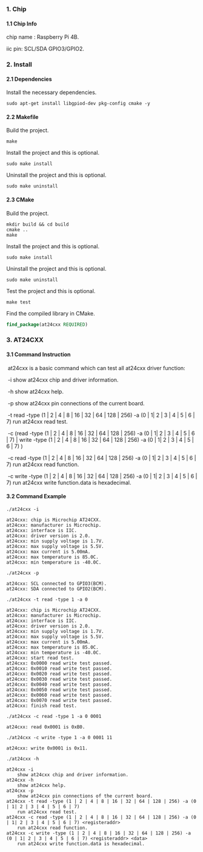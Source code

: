 ### 1. Chip

#### 1.1 Chip Info

chip name : Raspberry Pi 4B.

iic pin: SCL/SDA GPIO3/GPIO2.

### 2. Install

#### 2.1 Dependencies

Install the necessary dependencies.

```shell
sudo apt-get install libgpiod-dev pkg-config cmake -y
```

#### 2.2 Makefile

Build the project.

```shell
make
```

Install the project and this is optional.

```shell
sudo make install
```

Uninstall the project and this is optional.

```shell
sudo make uninstall
```

#### 2.3 CMake

Build the project.

```shell
mkdir build && cd build 
cmake .. 
make
```

Install the project and this is optional.

```shell
sudo make install
```

Uninstall the project and this is optional.

```shell
sudo make uninstall
```

Test the project and this is optional.

```shell
make test
```

Find the compiled library in CMake. 

```cmake
find_package(at24cxx REQUIRED)
```

### 3. AT24CXX

#### 3.1 Command Instruction

​          at24cxx is a basic command which can test all at24cxx driver function:

​           -i          show at24cxx chip and driver information.

​           -h         show at24cxx help.

​           -p         show at24cxx pin connections of the current board.

​           -t  read -type (1 | 2 | 4 | 8 | 16 | 32 | 64 | 128 | 256) -a (0 | 1| 2 | 3 | 4 | 5 | 6 | 7)         run at24cxx read test.

​           -c (read -type (1 | 2 | 4 | 8 | 16 | 32 | 64 | 128 | 256) -a (0 | 1| 2 | 3 | 4 | 5 | 6 | 7)  <registeraddr>| write  -type (1 | 2 | 4 | 8 | 16 | 32 | 64 | 128 | 256) -a (0 | 1| 2 | 3 | 4 | 5 | 6 | 7)  <registeraddr> <data>)

​           -c read -type (1 | 2 | 4 | 8 | 16 | 32 | 64 | 128 | 256) -a (0 | 1| 2 | 3 | 4 | 5 | 6 | 7)  <registeraddr>        run at24cxx read function.

​           -c write -type (1 | 2 | 4 | 8 | 16 | 32 | 64 | 128 | 256) -a (0 | 1| 2 | 3 | 4 | 5 | 6 | 7)  <registeraddr> <data>        run at24cxx write function.data is hexadecimal.

#### 3.2 Command Example

```shell
./at24cxx -i

at24cxx: chip is Microchip AT24CXX.
at24cxx: manufacturer is Microchip.
at24cxx: interface is IIC.
at24cxx: driver version is 2.0.
at24cxx: min supply voltage is 1.7V.
at24cxx: max supply voltage is 5.5V.
at24cxx: max current is 5.00mA.
at24cxx: max temperature is 85.0C.
at24cxx: min temperature is -40.0C.
```

```shell
./at24cxx -p

at24cxx: SCL connected to GPIO3(BCM).
at24cxx: SDA connected to GPIO2(BCM).
```

```shell
./at24cxx -t read -type 1 -a 0

at24cxx: chip is Microchip AT24CXX.
at24cxx: manufacturer is Microchip.
at24cxx: interface is IIC.
at24cxx: driver version is 2.0.
at24cxx: min supply voltage is 1.7V.
at24cxx: max supply voltage is 5.5V.
at24cxx: max current is 5.00mA.
at24cxx: max temperature is 85.0C.
at24cxx: min temperature is -40.0C.
at24cxx: start read test.
at24cxx: 0x0000 read write test passed.
at24cxx: 0x0010 read write test passed.
at24cxx: 0x0020 read write test passed.
at24cxx: 0x0030 read write test passed.
at24cxx: 0x0040 read write test passed.
at24cxx: 0x0050 read write test passed.
at24cxx: 0x0060 read write test passed.
at24cxx: 0x0070 read write test passed.
at24cxx: finish read test.
```

```shell
./at24cxx -c read -type 1 -a 0 0001

at24cxx: read 0x0001 is 0xB0.
```

```shell
./at24cxx -c write -type 1 -a 0 0001 11 

at24cxx: write 0x0001 is 0x11.
```

```shell
./at24cxx -h

at24cxx -i
	show at24cxx chip and driver information.
at24cxx -h
	show at24cxx help.
at24cxx -p
	show at24cxx pin connections of the current board.
at24cxx -t read -type (1 | 2 | 4 | 8 | 16 | 32 | 64 | 128 | 256) -a (0 | 1| 2 | 3 | 4 | 5 | 6 | 7)
	run at24cxx read test.
at24cxx -c read -type (1 | 2 | 4 | 8 | 16 | 32 | 64 | 128 | 256) -a (0 | 1| 2 | 3 | 4 | 5 | 6 | 7) <registeraddr>
	run at24cxx read function.
at24cxx -c write -type (1 | 2 | 4 | 8 | 16 | 32 | 64 | 128 | 256) -a (0 | 1| 2 | 3 | 4 | 5 | 6 | 7) <registeraddr> <data>
	run at24cxx write function.data is hexadecimal.
```

